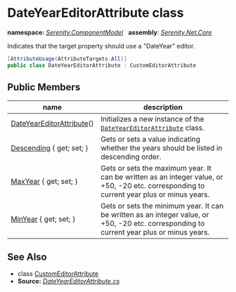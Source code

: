 # DateYearEditorAttribute class
**namespace:** *[Serenity.ComponentModel](../README.md#serenity.componentmodel-namespace)*   **assembly**: *[Serenity.Net.Core](../README.md)*

Indicates that the target property should use a "DateYear" editor.

```csharp
[AttributeUsage(AttributeTargets.All)]
public class DateYearEditorAttribute : CustomEditorAttribute
```

## Public Members

| name | description |
| --- | --- |
| [DateYearEditorAttribute](DateYearEditorAttribute/DateYearEditorAttribute.md)() | Initializes a new instance of the [`DateYearEditorAttribute`](DateYearEditorAttribute.md) class. |
| [Descending](DateYearEditorAttribute/Descending.md) { get; set; } | Gets or sets a value indicating whether the years should be listed in descending order. |
| [MaxYear](DateYearEditorAttribute/MaxYear.md) { get; set; } | Gets or sets the maximum year. It can be written as an integer value, or +50, -20 etc. corresponding to current year plus or minus years. |
| [MinYear](DateYearEditorAttribute/MinYear.md) { get; set; } | Gets or sets the minimum year. It can be written as an integer value, or +50, -20 etc. corresponding to current year plus or minus years. |

## See Also

* class [CustomEditorAttribute](CustomEditorAttribute.md)
* **Source:** *[DateYearEditorAttribute.cs](https://github.com/serenity-is/Serenity/blob/master/src/Serenity.Net.Core/ComponentModel/PropertyGrid/EditorTypes/DateYearEditorAttribute.cs)*